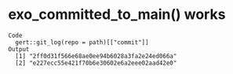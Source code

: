 # exo_committed_to_main() works

    Code
      gert::git_log(repo = path)[["commit"]]
    Output
      [1] "2ff0d31f566e68ae0ee94b6028a3fa2e24ed066a"
      [2] "e227ecc55e421f70b6e30602e6a2eee02aad42e0"

